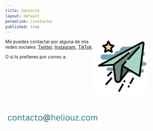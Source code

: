 ```yaml
---
title: Contacto
layout: default
permalink: /contacto/
published: true
---
```

<img align="right" src="/assets/images/plane.png" width="175" style="padding-right:10%; padding-bottom:50px"/>

Me puedes contactar por alguna de mis redes sociales: [Twitter](https://twitter.com/Heliouz__), [Instagram](https://www.instagram.com/heliouz_/), [TikTok](https://www.tiktok.com/@heliouz_).

O si lo prefieres por correo a:

<img align="left" src="/assets/images/correu.png" width="300"/>

<br>
